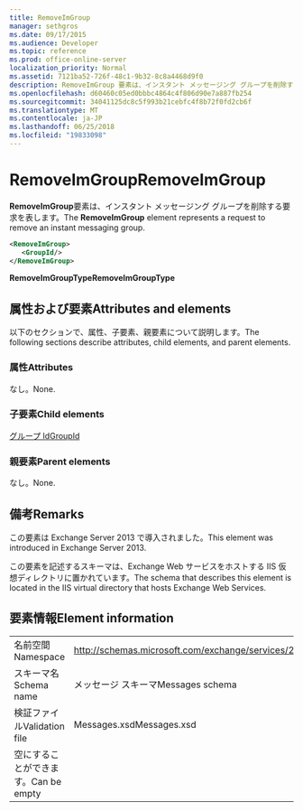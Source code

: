 ```yaml
---
title: RemoveImGroup
manager: sethgros
ms.date: 09/17/2015
ms.audience: Developer
ms.topic: reference
ms.prod: office-online-server
localization_priority: Normal
ms.assetid: 7121ba52-726f-48c1-9b32-8c8a4468d9f0
description: RemoveImGroup 要素は、インスタント メッセージング グループを削除する要求を表します。
ms.openlocfilehash: d60460c05ed0bbbc4864c4f806d90e7a887fb254
ms.sourcegitcommit: 34041125dc8c5f993b21cebfc4f8b72f0fd2cb6f
ms.translationtype: MT
ms.contentlocale: ja-JP
ms.lasthandoff: 06/25/2018
ms.locfileid: "19833098"
---
```

# <a name="removeimgroup"></a><span data-ttu-id="471eb-103">RemoveImGroup</span><span class="sxs-lookup"><span data-stu-id="471eb-103">RemoveImGroup</span></span>

<span data-ttu-id="471eb-104">**RemoveImGroup**要素は、インスタント メッセージング グループを削除する要求を表します。</span><span class="sxs-lookup"><span data-stu-id="471eb-104">The **RemoveImGroup** element represents a request to remove an instant messaging group.</span></span> 
  
```XML
<RemoveImGroup>
   <GroupId/>
</RemoveImGroup>
```

 <span data-ttu-id="471eb-105">**RemoveImGroupType**</span><span class="sxs-lookup"><span data-stu-id="471eb-105">**RemoveImGroupType**</span></span>
## <a name="attributes-and-elements"></a><span data-ttu-id="471eb-106">属性および要素</span><span class="sxs-lookup"><span data-stu-id="471eb-106">Attributes and elements</span></span>

<span data-ttu-id="471eb-107">以下のセクションで、属性、子要素、親要素について説明します。</span><span class="sxs-lookup"><span data-stu-id="471eb-107">The following sections describe attributes, child elements, and parent elements.</span></span>
  
### <a name="attributes"></a><span data-ttu-id="471eb-108">属性</span><span class="sxs-lookup"><span data-stu-id="471eb-108">Attributes</span></span>

<span data-ttu-id="471eb-109">なし。</span><span class="sxs-lookup"><span data-stu-id="471eb-109">None.</span></span>
  
### <a name="child-elements"></a><span data-ttu-id="471eb-110">子要素</span><span class="sxs-lookup"><span data-stu-id="471eb-110">Child elements</span></span>

[<span data-ttu-id="471eb-111">グループ Id</span><span class="sxs-lookup"><span data-stu-id="471eb-111">GroupId</span></span>](groupid.md)
  
### <a name="parent-elements"></a><span data-ttu-id="471eb-112">親要素</span><span class="sxs-lookup"><span data-stu-id="471eb-112">Parent elements</span></span>

<span data-ttu-id="471eb-113">なし。</span><span class="sxs-lookup"><span data-stu-id="471eb-113">None.</span></span>
  
## <a name="remarks"></a><span data-ttu-id="471eb-114">備考</span><span class="sxs-lookup"><span data-stu-id="471eb-114">Remarks</span></span>

<span data-ttu-id="471eb-115">この要素は Exchange Server 2013 で導入されました。</span><span class="sxs-lookup"><span data-stu-id="471eb-115">This element was introduced in Exchange Server 2013.</span></span>
  
<span data-ttu-id="471eb-116">この要素を記述するスキーマは、Exchange Web サービスをホストする IIS 仮想ディレクトリに置かれています。</span><span class="sxs-lookup"><span data-stu-id="471eb-116">The schema that describes this element is located in the IIS virtual directory that hosts Exchange Web Services.</span></span>
  
## <a name="element-information"></a><span data-ttu-id="471eb-117">要素情報</span><span class="sxs-lookup"><span data-stu-id="471eb-117">Element information</span></span>

|||
|:-----|:-----|
|<span data-ttu-id="471eb-118">名前空間</span><span class="sxs-lookup"><span data-stu-id="471eb-118">Namespace</span></span>  <br/> |http://schemas.microsoft.com/exchange/services/2006/messages  <br/> |
|<span data-ttu-id="471eb-119">スキーマ名</span><span class="sxs-lookup"><span data-stu-id="471eb-119">Schema name</span></span>  <br/> |<span data-ttu-id="471eb-120">メッセージ スキーマ</span><span class="sxs-lookup"><span data-stu-id="471eb-120">Messages schema</span></span>  <br/> |
|<span data-ttu-id="471eb-121">検証ファイル</span><span class="sxs-lookup"><span data-stu-id="471eb-121">Validation file</span></span>  <br/> |<span data-ttu-id="471eb-122">Messages.xsd</span><span class="sxs-lookup"><span data-stu-id="471eb-122">Messages.xsd</span></span>  <br/> |
|<span data-ttu-id="471eb-123">空にすることができます。</span><span class="sxs-lookup"><span data-stu-id="471eb-123">Can be empty</span></span>  <br/> ||
   

